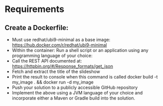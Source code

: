 # Requirements

## Create a Dockerfile:

- Must use redhat/ubi9-minimal as a base image: https://hub.docker.com/r/redhat/ubi9-minimal
- Within the container: Run a shell script or an application using any programming language of your choice:
- Call the REST API documented at: https://httpbin.org/#/Response_formats/get_json
- Fetch and extract the title of the slideshow
- Print the result to console when this command is called docker build -t my_image . &amp;&amp; docker run -d my_image
- Push your solution to a publicly accessible GitHub repository
- Implement the above using a JVM language of your choice and incorporate either a Maven or Gradle build into the
  solution.
